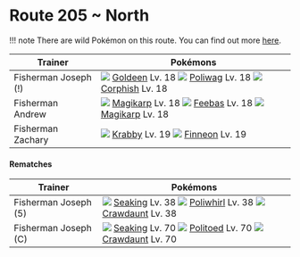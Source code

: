 # Route 205 ~ North

!!! note
    There are wild Pokémon on this route. You can find out more [here](/wild_pokemon/route_205__north/).


Trainer                    | Pokémons
---                        | ---
Fisherman Joseph (!)       | ![][118]  [Goldeen] Lv. 18  ![][060]  [Poliwag] Lv. 18  ![][341]  [Corphish] Lv. 18
Fisherman Andrew           | ![][129]  [Magikarp] Lv. 18  ![][349]  [Feebas] Lv. 18  ![][129]  [Magikarp] Lv. 18
Fisherman Zachary          | ![][098]  [Krabby] Lv. 19  ![][456]  [Finneon] Lv. 19

#### Rematches

Trainer                    | Pokémons
---                        | ---
Fisherman Joseph (5)       | ![][119]  [Seaking] Lv. 38  ![][061]  [Poliwhirl] Lv. 38  ![][342]  [Crawdaunt] Lv. 38
Fisherman Joseph (C)       | ![][119]  [Seaking] Lv. 70  ![][186]  [Politoed] Lv. 70  ![][342]  [Crawdaunt] Lv. 70


[Poliwag]: /pokemon_changes/060/
[Poliwhirl]: /pokemon_changes/061/
[Krabby]: /pokemon_changes/098/
[Goldeen]: /pokemon_changes/118/
[Seaking]: /pokemon_changes/119/
[Magikarp]: /pokemon_changes/129/
[Politoed]: /pokemon_changes/186/
[Corphish]: /pokemon_changes/341/
[Crawdaunt]: /pokemon_changes/342/
[Feebas]: /pokemon_changes/349/
[Finneon]: /pokemon_changes/456/
[060]: /img/pokemon/060.png
[061]: /img/pokemon/061.png
[098]: /img/pokemon/098.png
[118]: /img/pokemon/118.png
[119]: /img/pokemon/119.png
[129]: /img/pokemon/129.png
[186]: /img/pokemon/186.png
[341]: /img/pokemon/341.png
[342]: /img/pokemon/342.png
[349]: /img/pokemon/349.png
[456]: /img/pokemon/456.png
